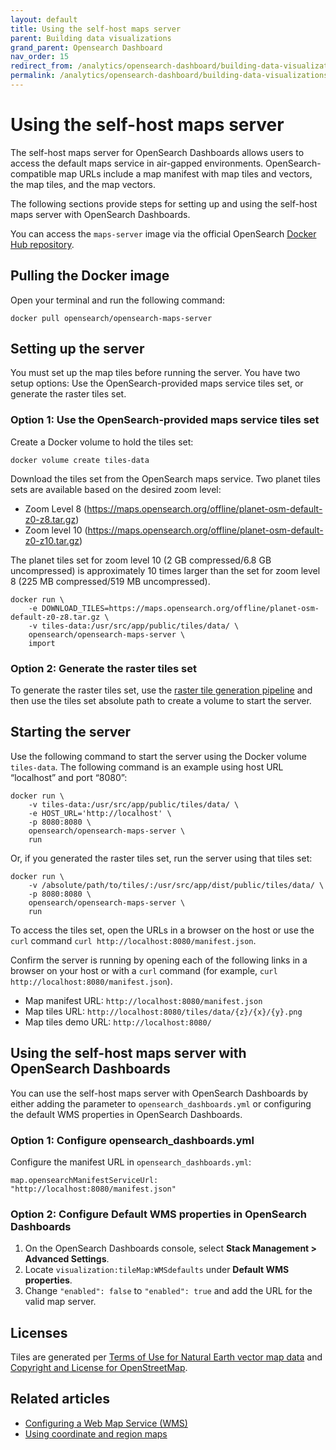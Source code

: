 ```yaml
---
layout: default
title: Using the self-host maps server
parent: Building data visualizations
grand_parent: Opensearch Dashboard
nav_order: 15
redirect_from: /analytics/opensearch-dashboard/building-data-visualizations/selfhost-maps-server/
permalink: /analytics/opensearch-dashboard/building-data-visualizations/selfhost-maps-server/index.html
---
```


# Using the self-host maps server

The self-host maps server for OpenSearch Dashboards allows users to access the default maps service in air-gapped environments. OpenSearch-compatible map URLs include a map manifest with map tiles and vectors, the map tiles, and the map vectors.

The following sections provide steps for setting up and using the self-host maps server with OpenSearch Dashboards.

You can access the  `maps-server`  image via the official OpenSearch  [Docker Hub repository](https://hub.docker.com/u/opensearchproject).

## Pulling the Docker image[](https://opensearch.org/docs/latest/dashboards/visualize/selfhost-maps-server/#pulling-the-docker-image)

Open your terminal and run the following command:

`docker pull opensearch/opensearch-maps-server`

## Setting up the server[](https://opensearch.org/docs/latest/dashboards/visualize/selfhost-maps-server/#setting-up-the-server)

You must set up the map tiles before running the server. You have two setup options: Use the OpenSearch-provided maps service tiles set, or generate the raster tiles set.

### Option 1: Use the OpenSearch-provided maps service tiles set[](https://opensearch.org/docs/latest/dashboards/visualize/selfhost-maps-server/#option-1-use-the-opensearch-provided-maps-service-tiles-set)

Create a Docker volume to hold the tiles set:

`docker volume create tiles-data`

Download the tiles set from the OpenSearch maps service. Two planet tiles sets are available based on the desired zoom level:

-   Zoom Level 8 (https://maps.opensearch.org/offline/planet-osm-default-z0-z8.tar.gz)
-   Zoom level 10 (https://maps.opensearch.org/offline/planet-osm-default-z0-z10.tar.gz)

The planet tiles set for zoom level 10 (2 GB compressed/6.8 GB uncompressed) is approximately 10 times larger than the set for zoom level 8 (225 MB compressed/519 MB uncompressed).

```
docker run \
    -e DOWNLOAD_TILES=https://maps.opensearch.org/offline/planet-osm-default-z0-z8.tar.gz \
    -v tiles-data:/usr/src/app/public/tiles/data/ \
    opensearch/opensearch-maps-server \
    import

```

### Option 2: Generate the raster tiles set[](https://opensearch.org/docs/latest/dashboards/visualize/selfhost-maps-server/#option-2-generate-the-raster-tiles-set)

To generate the raster tiles set, use the  [raster tile generation pipeline](https://github.com/opensearch-project/maps/tree/main/tiles-generation/cdk)  and then use the tiles set absolute path to create a volume to start the server.

## Starting the server[](https://opensearch.org/docs/latest/dashboards/visualize/selfhost-maps-server/#starting-the-server)

Use the following command to start the server using the Docker volume  `tiles-data`. The following command is an example using host URL “localhost” and port “8080”:

```
docker run \
    -v tiles-data:/usr/src/app/public/tiles/data/ \
    -e HOST_URL='http://localhost' \
    -p 8080:8080 \
    opensearch/opensearch-maps-server \
    run

```

Or, if you generated the raster tiles set, run the server using that tiles set:

```
docker run \
    -v /absolute/path/to/tiles/:/usr/src/app/dist/public/tiles/data/ \
    -p 8080:8080 \
    opensearch/opensearch-maps-server \
    run

```

To access the tiles set, open the URLs in a browser on the host or use the  `curl`  command  `curl http://localhost:8080/manifest.json`.

Confirm the server is running by opening each of the following links in a browser on your host or with a  `curl`  command (for example,  `curl http://localhost:8080/manifest.json`).

-   Map manifest URL:  `http://localhost:8080/manifest.json`
-   Map tiles URL:  `http://localhost:8080/tiles/data/{z}/{x}/{y}.png`
-   Map tiles demo URL:  `http://localhost:8080/`

## Using the self-host maps server with OpenSearch Dashboards[](https://opensearch.org/docs/latest/dashboards/visualize/selfhost-maps-server/#using-the-self-host-maps-server-with-opensearch-dashboards)

You can use the self-host maps server with OpenSearch Dashboards by either adding the parameter to  `opensearch_dashboards.yml`  or configuring the default WMS properties in OpenSearch Dashboards.

### Option 1: Configure opensearch_dashboards.yml[](https://opensearch.org/docs/latest/dashboards/visualize/selfhost-maps-server/#option-1-configure-opensearch_dashboardsyml)

Configure the manifest URL in  `opensearch_dashboards.yml`:

`map.opensearchManifestServiceUrl: "http://localhost:8080/manifest.json"`

### Option 2: Configure Default WMS properties in OpenSearch Dashboards[](https://opensearch.org/docs/latest/dashboards/visualize/selfhost-maps-server/#option-2-configure-default-wms-properties-in-opensearch-dashboards)

1.  On the OpenSearch Dashboards console, select  **Stack Management > Advanced Settings**.
2.  Locate  `visualization:tileMap:WMSdefaults`  under  **Default WMS properties**.
3.  Change  `"enabled": false`  to  `"enabled": true`  and add the URL for the valid map server.

## Licenses[](https://opensearch.org/docs/latest/dashboards/visualize/selfhost-maps-server/#licenses)

Tiles are generated per  [Terms of Use for Natural Earth vector map data](https://www.naturalearthdata.com/about/terms-of-use/)  and  [Copyright and License for OpenStreetMap](https://www.openstreetmap.org/copyright).

## Related articles[](https://opensearch.org/docs/latest/dashboards/visualize/selfhost-maps-server/#related-articles)

-   [Configuring a Web Map Service (WMS)](https://opensearch.org/docs/latest/dashboards/visualize/maptiles/)
-   [Using coordinate and region maps](https://opensearch.org/docs/latest/dashboards/visualize/geojson-regionmaps/)